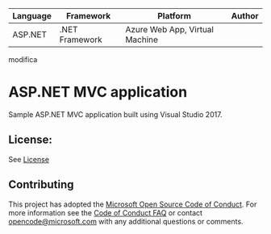 | Language | Framework | Platform | Author |
| -------- | -------- |--------|--------|
| ASP.NET | .NET Framework | Azure Web App, Virtual Machine| |

modifica
# ASP.NET MVC application

Sample ASP.NET MVC application built using Visual Studio 2017.

## License:

See [License](#)

## Contributing

This project has adopted the [Microsoft Open Source Code of Conduct](https://opensource.microsoft.com/codeofconduct/). For more information see the [Code of Conduct FAQ](https://opensource.microsoft.com/codeofconduct/faq/) or contact [opencode@microsoft.com](mailto:opencode@microsoft.com) with any additional questions or comments.

